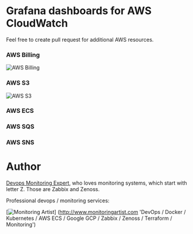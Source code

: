 # Grafana dashboards for AWS CloudWatch

Feel free to create pull request for additional AWS resources.

### AWS Billing

![AWS Billing](https://raw.githubusercontent.com/monitoringartist/grafana-aws-cloudwatch-dashboards/master/aws-billing/aws-billing.png)

### AWS S3

![AWS S3](https://raw.githubusercontent.com/monitoringartist/grafana-aws-cloudwatch-dashboards/master/aws-s3/aws-s3.png)

### AWS ECS

### AWS SQS

### AWS SNS

# Author

[Devops Monitoring Expert](http://www.jangaraj.com 'DevOps / Docker / Kubernetes / AWS ECS / Google GCP / Zabbix / Zenoss / Terraform / Monitoring'),
who loves monitoring systems, which start with letter Z. Those are Zabbix and Zenoss.

Professional devops / monitoring services:

[![Monitoring Artist](http://monitoringartist.com/img/github-monitoring-artist-logo.jpg)]
(http://www.monitoringartist.com 'DevOps / Docker / Kubernetes / AWS ECS / Google GCP / Zabbix / Zenoss / Terraform / Monitoring')
